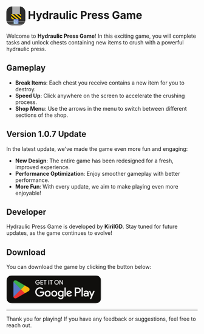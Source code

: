# <img src="logo.webp" alt="Hydraulic Press Game" style="border-radius: 15px; height: 50px; vertical-align: middle;"/> Hydraulic Press Game

Welcome to **Hydraulic Press Game**! In this exciting game, you will complete tasks and unlock chests containing new items to crush with a powerful hydraulic press.

## Gameplay
- **Break Items**: Each chest you receive contains a new item for you to destroy.
- **Speed Up**: Click anywhere on the screen to accelerate the crushing process.
- **Shop Menu**: Use the arrows in the menu to switch between different sections of the shop.

## Version 1.0.7 Update
In the latest update, we've made the game even more fun and engaging:
- **New Design**: The entire game has been redesigned for a fresh, improved experience.
- **Performance Optimization**: Enjoy smoother gameplay with better performance.
- **More Fun**: With every update, we aim to make playing even more enjoyable!

## Developer
Hydraulic Press Game is developed by **KirilGD**. Stay tuned for future updates, as the game continues to evolve!

## Download
You can download the game by clicking the button below:

<a href="https://play.google.com/store/apps/details?id=com.kirilgd_hydraulic_press">
    <img src="Google_Play_Store_badge_EN.svg.webp" alt="Get it on Google Play" style="border-radius: 15px; width: 250px;"/>
</a>

---

Thank you for playing! If you have any feedback or suggestions, feel free to reach out.
